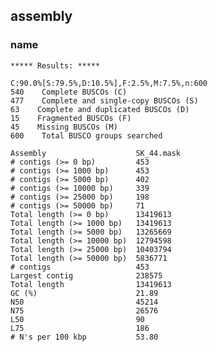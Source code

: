 ## assembly

### name

    ***** Results: *****

    C:90.0%[S:79.5%,D:10.5%],F:2.5%,M:7.5%,n:600       
    540    Complete BUSCOs (C)               
    477    Complete and single-copy BUSCOs (S)       
    63    Complete and duplicated BUSCOs (D)       
    15    Fragmented BUSCOs (F)               
    45    Missing BUSCOs (M)               
    600    Total BUSCO groups searched   

    Assembly                    SK_44.mask
    # contigs (>= 0 bp)         453       
    # contigs (>= 1000 bp)      453       
    # contigs (>= 5000 bp)      402       
    # contigs (>= 10000 bp)     339       
    # contigs (>= 25000 bp)     198       
    # contigs (>= 50000 bp)     71        
    Total length (>= 0 bp)      13419613  
    Total length (>= 1000 bp)   13419613  
    Total length (>= 5000 bp)   13265669  
    Total length (>= 10000 bp)  12794598  
    Total length (>= 25000 bp)  10403794  
    Total length (>= 50000 bp)  5836771   
    # contigs                   453       
    Largest contig              238575    
    Total length                13419613  
    GC (%)                      21.89     
    N50                         45214     
    N75                         26576     
    L50                         90        
    L75                         186       
    # N's per 100 kbp           53.80 
